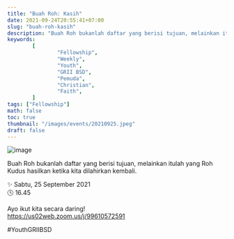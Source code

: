 ```yaml
---
title: "Buah Roh: Kasih"
date: 2021-09-24T20:55:41+07:00
slug: "buah-roh-kasih"
description: "Buah Roh bukanlah daftar yang berisi tujuan, melainkan itulah yang Roh Kudus hasilkan ketika kita dilahirkan kembali."
keywords:
        [
                "Fellowship",
                "Weekly",
                "Youth",
                "GRII BSD",
                "Pemuda",
                "Christian",
                "Faith",
        ]
tags: ["Fellowship"]
math: false
toc: true
thumbnail: "/images/events/20210925.jpeg"
draft: false
---
```


![image](/images/events/20210925.jpeg)

Buah Roh bukanlah daftar yang berisi tujuan, melainkan itulah yang Roh Kudus hasilkan ketika kita dilahirkan kembali.

✨ Sabtu, 25 September 2021\
🕓 16.45

Ayo ikut kita secara daring!\
https://us02web.zoom.us/j/99610572591

#YouthGRIIBSD
